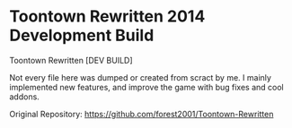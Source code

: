 # Toontown Rewritten 2014 Development Build
Toontown Rewritten [DEV BUILD]

Not every file here was dumped or created from scract by me. I mainly implemented new features, and improve the game with bug fixes and cool addons.

Original Repository: https://github.com/forest2001/Toontown-Rewritten
